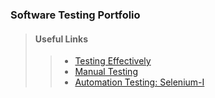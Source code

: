 ### Software Testing Portfolio

> #### Useful Links
>>* [Testing Effectively](https://reqtest.com/testing-blog/advanced-software-testing-techniques/)
>>* [Manual Testing](https://www.techbeamers.com/manual-testing-interview-questions-experienced-qa/)
>>* [Automation Testing: Selenium-I](https://devqa.io/selenium-tutorial/)
